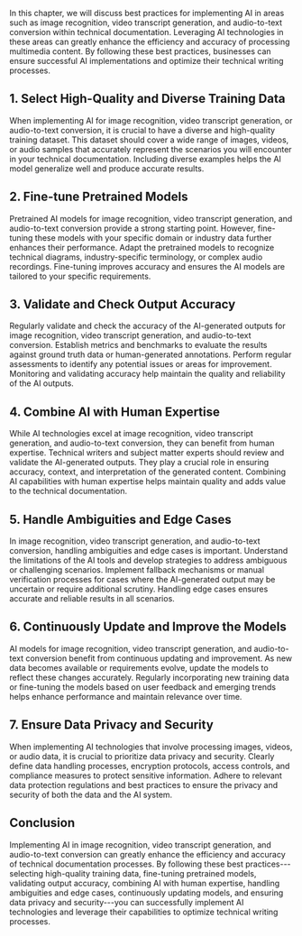 
In this chapter, we will discuss best practices for implementing AI in areas such as image recognition, video transcript generation, and audio-to-text conversion within technical documentation. Leveraging AI technologies in these areas can greatly enhance the efficiency and accuracy of processing multimedia content. By following these best practices, businesses can ensure successful AI implementations and optimize their technical writing processes.

**1. Select High-Quality and Diverse Training Data**
----------------------------------------------------

When implementing AI for image recognition, video transcript generation, or audio-to-text conversion, it is crucial to have a diverse and high-quality training dataset. This dataset should cover a wide range of images, videos, or audio samples that accurately represent the scenarios you will encounter in your technical documentation. Including diverse examples helps the AI model generalize well and produce accurate results.

**2. Fine-tune Pretrained Models**
----------------------------------

Pretrained AI models for image recognition, video transcript generation, and audio-to-text conversion provide a strong starting point. However, fine-tuning these models with your specific domain or industry data further enhances their performance. Adapt the pretrained models to recognize technical diagrams, industry-specific terminology, or complex audio recordings. Fine-tuning improves accuracy and ensures the AI models are tailored to your specific requirements.

**3. Validate and Check Output Accuracy**
-----------------------------------------

Regularly validate and check the accuracy of the AI-generated outputs for image recognition, video transcript generation, and audio-to-text conversion. Establish metrics and benchmarks to evaluate the results against ground truth data or human-generated annotations. Perform regular assessments to identify any potential issues or areas for improvement. Monitoring and validating accuracy help maintain the quality and reliability of the AI outputs.

**4. Combine AI with Human Expertise**
--------------------------------------

While AI technologies excel at image recognition, video transcript generation, and audio-to-text conversion, they can benefit from human expertise. Technical writers and subject matter experts should review and validate the AI-generated outputs. They play a crucial role in ensuring accuracy, context, and interpretation of the generated content. Combining AI capabilities with human expertise helps maintain quality and adds value to the technical documentation.

**5. Handle Ambiguities and Edge Cases**
----------------------------------------

In image recognition, video transcript generation, and audio-to-text conversion, handling ambiguities and edge cases is important. Understand the limitations of the AI tools and develop strategies to address ambiguous or challenging scenarios. Implement fallback mechanisms or manual verification processes for cases where the AI-generated output may be uncertain or require additional scrutiny. Handling edge cases ensures accurate and reliable results in all scenarios.

**6. Continuously Update and Improve the Models**
-------------------------------------------------

AI models for image recognition, video transcript generation, and audio-to-text conversion benefit from continuous updating and improvement. As new data becomes available or requirements evolve, update the models to reflect these changes accurately. Regularly incorporating new training data or fine-tuning the models based on user feedback and emerging trends helps enhance performance and maintain relevance over time.

**7. Ensure Data Privacy and Security**
---------------------------------------

When implementing AI technologies that involve processing images, videos, or audio data, it is crucial to prioritize data privacy and security. Clearly define data handling processes, encryption protocols, access controls, and compliance measures to protect sensitive information. Adhere to relevant data protection regulations and best practices to ensure the privacy and security of both the data and the AI system.

**Conclusion**
--------------

Implementing AI in image recognition, video transcript generation, and audio-to-text conversion can greatly enhance the efficiency and accuracy of technical documentation processes. By following these best practices---selecting high-quality training data, fine-tuning pretrained models, validating output accuracy, combining AI with human expertise, handling ambiguities and edge cases, continuously updating models, and ensuring data privacy and security---you can successfully implement AI technologies and leverage their capabilities to optimize technical writing processes.
